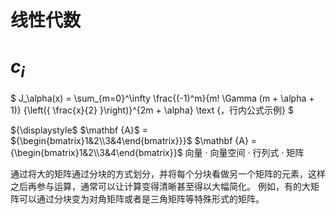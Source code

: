 # 线性代数
# ${c_i}$

$ J_\alpha(x) = \sum_{m=0}^\infty \frac{(-1)^m}{m! \Gamma (m + \alpha + 1)} {\left({ \frac{x}{2} }\right)}^{2m + \alpha} \text {，行内公式示例} $

 ${\displaystyle$  $\mathbf {A}$ = ${\begin{bmatrix}1&2\\3&4\end{bmatrix}}}$  $\mathbf {A} ={\begin{bmatrix}1&2\\3&4\end{bmatrix}}$
向量 · 向量空间  · 行列式  · 矩阵

通过将大的矩阵通过分块的方式划分，并将每个分块看做另一个矩阵的元素，这样之后再参与运算，通常可以让计算变得清晰甚至得以大幅简化。
例如，有的大矩阵可以通过分块变为对角矩阵或者是三角矩阵等特殊形式的矩阵。
